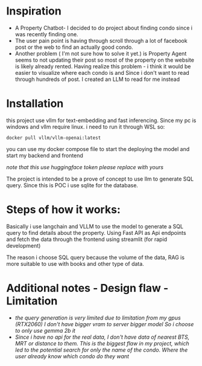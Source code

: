 # Inspiration
- A Property Chatbot- I decided to do project about finding condo since i was recently finding one.
- The user pain point is having through scroll through a lot of facebook post or the web to find an actually good condo.
- Another problem ( I'm not sure how  to solve it yet.) is Property Agent seems to not updating their post so most of the property on the website is likely already rented. Having realize this problem - i think it would be easier to visualize where each condo is and Since i don't want to read through hundreds of post. I created an LLM to read for me instead

# Installation
this project use vllm for text-embedding and fast inferencing.
Since my pc is windows and vllm require linux. i need to run it through WSL so:
```
docker pull vllm/vllm-openai:latest
```
you can use my docker compose file to start the deploying the model and start my backend and frontend

*note that this use huggingface token please replace with yours*

The project is intended to be a prove of concept to use llm to generate SQL query.
Since this is POC i use sqlite for the database. 

# Steps of how it works:
Basically i use langchain and VLLM to use the model to generate a SQL query to find details about the property. Using Fast API as Api endpoints and fetch the data through the frontend using streamlit (for rapid development) 

The reason i choose SQL query because the volume of the data, RAG is more suitable to use with books and other type of data.

# Additional notes - Design flaw -Limitation
- *the query generation is very limited due to limitation from my gpus (RTX2060) I don't have bigger vram to server bigger model So i choose to only use gemma 2b it*
- *Since i have no api for the real data, I don't have data of nearest BTS, MRT or distance to them. This is the biggest flaw in my project, which led to the potential search for only the name of the condo. Where the user already know which condo do they want*
